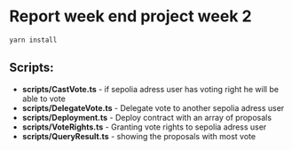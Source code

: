 # Report week end project week 2

```powershell
yarn install
```

## Scripts:

* **scripts/CastVote.ts** - if sepolia adress user has voting right he will be able to vote
* **scripts/DelegateVote.ts** - Delegate vote to another sepolia adress user
* **scripts/Deployment.ts** - Deploy contract with an array of proposals
* **scripts/VoteRights.ts** - Granting vote rights to sepolia adress user
* **scripts/QueryResult.ts** - showing the proposals with most vote

